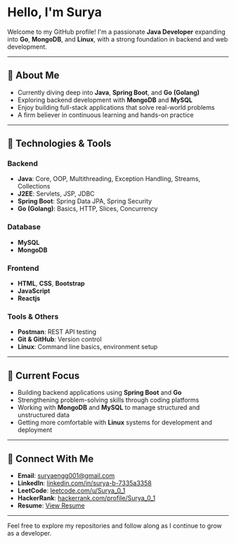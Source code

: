 # Hello, I'm Surya

Welcome to my GitHub profile! I'm a passionate **Java Developer** expanding into **Go**, **MongoDB**, and **Linux**, with a strong foundation in backend and web development.

---

## 🔹 About Me

- Currently diving deep into **Java**, **Spring Boot**, and **Go (Golang)**  
- Exploring backend development with **MongoDB** and **MySQL**  
- Enjoy building full-stack applications that solve real-world problems  
- A firm believer in continuous learning and hands-on practice  

---

## 🔹 Technologies & Tools

### Backend
- **Java**: Core, OOP, Multithreading, Exception Handling, Streams, Collections  
- **J2EE**: Servlets, JSP, JDBC  
- **Spring Boot**: Spring Data JPA, Spring Security  
- **Go (Golang)**: Basics, HTTP, Slices, Concurrency  

### Database
- **MySQL**  
- **MongoDB**

### Frontend
- **HTML**, **CSS**, **Bootstrap**  
- **JavaScript**
- **Reactjs**

### Tools & Others
- **Postman**: REST API testing  
- **Git & GitHub**: Version control  
- **Linux**: Command line basics, environment setup  

---

## 🔹 Current Focus

- Building backend applications using **Spring Boot** and **Go**  
- Strengthening problem-solving skills through coding platforms  
- Working with **MongoDB** and **MySQL** to manage structured and unstructured data  
- Getting more comfortable with **Linux** systems for development and deployment  

---

## 🔹 Connect With Me

- **Email**: [suryaengg001@gmail.com](mailto:suryaengg001@gmail.com)  
- **LinkedIn**: [linkedin.com/in/surya-b-7335a3358](https://www.linkedin.com/in/surya-b-7335a3358)  
- **LeetCode**: [leetcode.com/u/Surya_0_1](https://leetcode.com/u/Surya_0_1/)  
- **HackerRank**: [hackerrank.com/profile/Surya_0_1](https://www.hackerrank.com/profile/Surya_0_1)  
- **Resume**: [View Resume](https://drive.google.com/file/d/1YSHuX_z0r03c_WBctmCafF3fErCOax3o/view?usp=sharing)  

---

Feel free to explore my repositories and follow along as I continue to grow as a developer.
